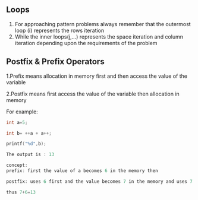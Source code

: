 ## Loops
1. For approaching pattern problems always remember that the outermost loop (i) represents the rows iteration
2. While the inner loops(j,...) represents the space iteration and column iteration depending upon the requirements of the problem

## Postfix & Prefix Operators
1.Prefix means allocation in memory first and then access the value of the variable

2.Postfix means first access the value of the variable then allocation in memory

For example:

```C
int a=5;

int b= ++a + a++;

printf("%d",b);

The output is : 13

concept: 
prefix: first the value of a becomes 6 in the memory then 

postfix: uses 6 first and the value becomes 7 in the memory and uses 7 

thus 7+6=13
```
